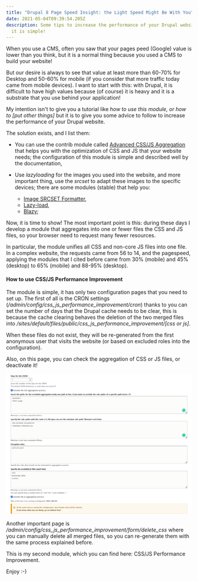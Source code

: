 ```yaml
---
title: "Drupal 8 Page Speed Insight: the Light Speed Might Be With You"
date: 2021-05-04T09:39:54.205Z
description: Some tips to increase the performance of your Drupal website. Yes,
  it is simple!
---
```

When you use a CMS, often you saw that your pages peed (Google) value is lower than you think, but it is a normal thing because you used a CMS to build your website! 

But our desire is always to see that value at least more than 60-70% for Desktop and 50-60% for mobile (if you consider that more traffic today came from mobile devices). I want to start with this: with Drupal, it is difficult to have high values because (of course) it is heavy and it is a substrate that you use behind your application! 

My intention isn't to give you a tutorial like *how to use this module, or how to \[put other things]* but it is to give you some advice to follow to increase the performance of your Drupal website.

The solution exists, and I list them: 

* You can use the contrib module called [Advanced CSS/JS Aggregation](https://www.drupal.org/project/advagg) that helps you with the optimization of CSS and JS that your website needs; the configuration of this module is simple and described well by the documentation,
* Use *lazyloading* for the images you used into the website, and more important thing, use the *srcset* to adapt these images to the specific devices; there are some modules (stable) that help you: 

  * [Image SRCSET Formatter](https://www.drupal.org/project/image_srcset_formatter),
  * [Lazy-load](https://www.drupal.org/project/lazy),
  * [Blazy](https://www.drupal.org/project/blazy);

Now, it is time to show! The most important point is this: during these days I develop a module that aggregates into one or fewer files the CSS and JS files, so your browser need to request many fewer resources.

In particular, the module unifies all CSS and non-core JS files into one file. In a complex website, the requests came from 56 to 14, and the pagespeed, applying the modules that I cited before came from 30% (mobile) and 45% (desktop) to 65% (mobile) and 88-95% (desktop).

#### How to use CSS/JS Performance Improvement

The module is simple, it has only two configuration pages that you need to set up. The first of all is the CRON settings (*/admin/config/css_js_performance_improvement/cron*) thanks to you can set the number of days that the Drupal cache needs to be clear, this is because the cache clearing behaves the deletion of the two merged files into */sites/default/files/public/css_js_performance_improvement/\[css or js]*. 

When these files do not exist, they will be re-generated from the first anonymous user that visits the website (or based on excluded roles into the configuration).

Also, on this page, you can check the aggregation of CSS or JS files, or deactivate it!

![settings_cron](settings_cron.png "Settings page for the module")

Another important page is */admin/config/css_js_performance_improvement/form/delete_css* where you can manually delete all merged files, so you can re-generate them with the same process explained before.

This is my second module, which you can find here: CSS/JS Performance Improvement. 

Enjoy :-)
